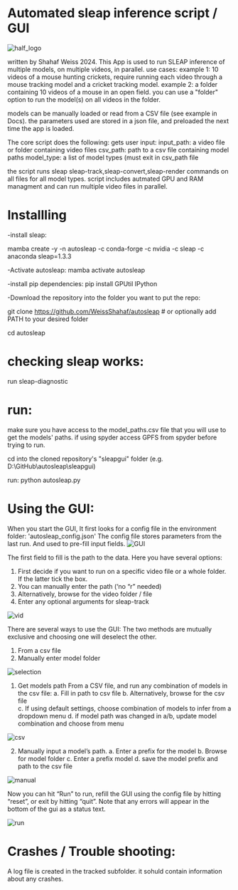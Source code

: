 # Automated sleap inference script / GUI

![half_logo](https://github.com/StempelLab/sleap_well/assets/101252955/c206e1bb-242e-4b02-a9a8-89c4b4c3b87d)

written by Shahaf Weiss 2024.
This App is used to run SLEAP inference of multiple models, on multiple videos, in parallel.
use cases:
example 1: 10 videos of a mouse hunting crickets, require running each video through a mouse tracking model and a cricket tracking model.
example 2: a folder containing 10 videos of a mouse in an open field. you can use a "folder" option to run the model(s) on all videos in the folder.

models can be manually loaded or read from a CSV file (see example in Docs).
the parameters used are stored in a json file, and preloaded the next time the app is loaded.


 The core script does the following:
 gets user input:
 input_path: a video file or folder containing video files
 csv_path: path to a csv file containing model paths
 model_type: a list of model types (must exit in csv_path file

 the script runs sleap sleap-track,sleap-convert,sleap-render commands on all files for all model types.
script includes autmated GPU and RAM managment and can run multiple video files in parallel.

# Installling


   -install sleap: 
   
   mamba create -y -n autosleap -c conda-forge -c nvidia -c sleap -c anaconda sleap=1.3.3


   -Activate autosleap: mamba activate autosleap
   
   -install pip dependencies:    pip install GPUtil IPython

   -Download the repository into the folder you want to put the repo:
   
   git clone https://github.com/WeissShahaf/autosleap  # or optionally add PATH to your desired folder
   
   cd autosleap
 

 
   

# checking sleap works:
run sleap-diagnostic








# run:

make sure you have access to the model_paths.csv file that you will use to get the models' paths. if using spyder access GPFS from spyder before trying to run.

cd into the cloned repository's "sleapgui" folder (e.g. D:\GitHub\autosleap\sleapgui)

run: python autosleap.py










# Using the GUI:




When you start the GUI,
It first looks for a config file in the environment folder: 'autosleap_config.json'
The config file stores parameters from the last run. And used to pre-fill input fields.
![GUI](https://github.com/WeissShahaf/autosleap/assets/45653608/f7dcad2b-8f25-4044-83c4-8f573014f8e0)

The first field to fill is the path to the data.
Here you have several options:
1)	First decide if you want to run on a specific video file or a whole folder. If the latter tick the box.
2)	You can manually enter the path (‘no “r” needed)
3)	Alternatively, browse for the video folder / file
4)	Enter any optional arguments for sleap-track

![vid](https://github.com/WeissShahaf/autosleap/assets/45653608/ab0da8f9-fbd8-4836-a828-b2644af91dbc)


There are several ways to use the GUI: The two methods are mutually exclusive and choosing one will deselect the other.
1)	From a csv file
2)	Manually enter model folder
   
![selection](https://github.com/WeissShahaf/autosleap/assets/45653608/2d17d145-34c6-49b5-ac60-fd32fb1b22a4)


1.	Get models path From a CSV file, and run any combination of models in the csv file:
 a.	Fill in path to csv file
 b.	Alternatively, browse for the csv file  
 c.	If using default settings, choose combination of models to infer from a dropdown menu
 d.	if model path was changed in a/b, update model combination and choose from menu




![csv](https://github.com/WeissShahaf/autosleap/assets/45653608/a76b5d87-3f0d-40b9-9795-c2a98447ed30)

2. Manually input a model’s path.
 a.	Enter a prefix for the model
 b.	Browse for model folder
 c.	Enter a prefix model
 d.	save the model prefix and path to the csv file

![manual](https://github.com/WeissShahaf/autosleap/assets/45653608/8011f738-9410-45eb-9746-324ee113fef3)

Now you can hit “Run” to run, refill the GUI using the config file by hitting “reset”, or exit by hitting “quit”. Note that any errors will appear in the bottom of the gui as a status text.

![run](https://github.com/WeissShahaf/autosleap/assets/45653608/cd20d4da-ac35-4464-bb5a-761919d428fd)





# Crashes / Trouble shooting:
A log file is created in the tracked subfolder. it sohuld contain information about any crashes.

 




   




